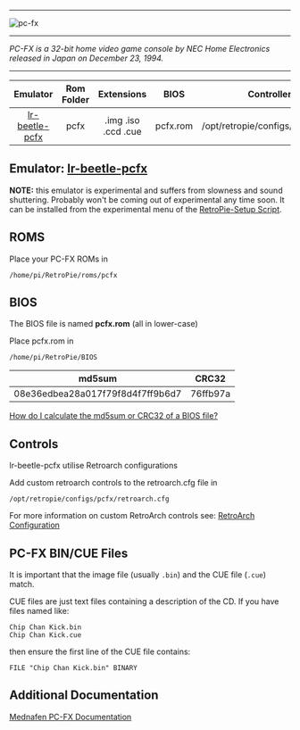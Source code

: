 ***
![pc-fx](https://retropie.org.uk/forum/assets/uploads/files/1498080299430-nec_pc-fx_logo.svg-resized.png)
***
_PC-FX is a 32-bit home video game console by NEC Home Electronics released in Japan on December 23, 1994._

***

| Emulator | Rom Folder | Extensions | BIOS | Controller Config |
| :---: | :---: | :---: | :---: | :---: |
| [lr-beetle-pcfx](https://github.com/libretro/beetle-pcfx-libretro) | pcfx | .img .iso .ccd .cue | pcfx.rom | /opt/retropie/configs/pcfx/retroarch.cfg |

## Emulator: [lr-beetle-pcfx](https://github.com/libretro/beetle-pcfx-libretro)

**NOTE:** this emulator is experimental and suffers from slowness and sound shuttering. Probably won't be coming out of experimental any time soon. It can be installed from the experimental menu of the [RetroPie-Setup Script](Updating-RetroPie#using-the-retropie-setup-script).

## ROMS

Place your PC-FX ROMs in
```
/home/pi/RetroPie/roms/pcfx
```

## BIOS

The BIOS file is named **pcfx.rom** (all in lower-case)

Place pcfx.rom in
```
/home/pi/RetroPie/BIOS
```

| md5sum          |        CRC32 |
|--------------|--------------------|
| 08e36edbea28a017f79f8d4f7ff9b6d7 | 76ffb97a |

[How do I calculate the md5sum or CRC32 of a BIOS file?](FAQ#how-do-i-calculate-the-md5sum-or-crc32-of-a-bios-file)

## Controls

lr-beetle-pcfx utilise Retroarch configurations

Add custom retroarch controls to the retroarch.cfg file in
```shell
/opt/retropie/configs/pcfx/retroarch.cfg
```
For more information on custom RetroArch controls see: [RetroArch Configuration](RetroArch-Configuration)

## PC-FX BIN/CUE Files

It is important that the image file (usually `.bin`) and the CUE file (`.cue`) match.

CUE files are just text files containing a description of the CD. If you have files named like:

~~~
Chip Chan Kick.bin
Chip Chan Kick.cue
~~~

then ensure the first line of the CUE file contains:

~~~
FILE "Chip Chan Kick.bin" BINARY
~~~

## Additional Documentation

[Mednafen PC-FX Documentation](https://mednafen.github.io/documentation/pcfx.html)
